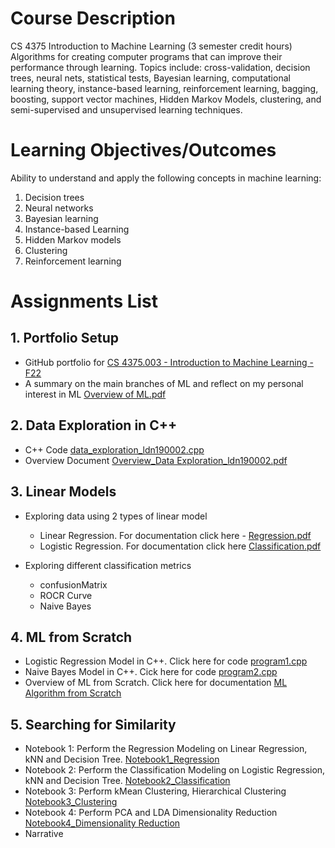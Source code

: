 
# Course Description
CS 4375 Introduction to Machine Learning (3 semester credit hours) Algorithms for creating computer programs that can improve their performance through learning. Topics include: cross-validation, decision trees, neural nets, statistical tests, Bayesian learning, computational learning theory, instance-based learning, reinforcement learning, bagging, boosting, support vector machines, Hidden Markov Models, clustering, and semi-supervised and unsupervised learning techniques.

# Learning Objectives/Outcomes

Ability to understand and apply the following concepts in machine learning:
1. Decision trees
2. Neural networks
3. Bayesian learning
4. Instance-based Learning
5. Hidden Markov models
6. Clustering
7. Reinforcement learning

# Assignments List

## 1. Portfolio Setup

- GitHub portfolio for [CS 4375.003 - Introduction to Machine Learning - F22](https://github.com/leonewtonz/CS-4375.003---Introduction-to-Machine-Learning---F22)
- A summary on the main branches of ML and reflect on my personal interest in ML [Overview of ML.pdf](https://github.com/leonewtonz/CS-4375.003---Introduction-to-Machine-Learning---F22/blob/main/Assignments/Portfolio%20Setup/Overview%20of%20ML_ldn190002.pdf)

## 2. Data Exploration in C++
- C++ Code [data_exploration_ldn190002.cpp](https://github.com/leonewtonz/CS-4375.003---Introduction-to-Machine-Learning---F22/blob/main/Assignments/Portfolio%20C%2B%2B%20data%20exploration/data_exploration_ldn190002.cpp)
- Overview Document [Overview_Data Exploration_ldn190002.pdf](https://github.com/leonewtonz/CS-4375.003---Introduction-to-Machine-Learning---F22/blob/main/Assignments/Portfolio%20C%2B%2B%20data%20exploration/Overview_Data%20Exploration_ldn190002.pdf)

## 3. Linear Models

-	Exploring data using 2 types of linear model
	+	Linear Regression. For documentation click here - [Regression.pdf](https://github.com/leonewtonz/CS-4375.003---Introduction-to-Machine-Learning---F22/blob/main/Assignments/Linear%20Models/Regression.pdf)
	+	Logistic Regression. For documentation click here [Classification.pdf](https://github.com/leonewtonz/CS-4375.003---Introduction-to-Machine-Learning---F22/blob/main/Assignments/Linear%20Models/Classification.pdf)

-	Exploring different classification metrics
	+	confusionMatrix
	+	ROCR Curve
	+	Naive Bayes
	
## 4. ML from Scratch
-	Logistic Regression Model in C++. Click here for code [program1.cpp](https://github.com/leonewtonz/CS-4375.003---Introduction-to-Machine-Learning---F22/blob/main/Assignments/ML%20Algorithms%20from%20Scratch/program1.cpp)
-	Naive Bayes Model in C++. Cick here for code [program2.cpp](https://github.com/leonewtonz/CS-4375.003---Introduction-to-Machine-Learning---F22/blob/main/Assignments/ML%20Algorithms%20from%20Scratch/program2.cpp)
-	Overview of ML from Scratch. Click here for documentation [ML Algorithm from Scratch](https://github.com/leonewtonz/CS-4375.003---Introduction-to-Machine-Learning---F22/blob/main/Assignments/ML%20Algorithms%20from%20Scratch/ML%20Algorithm%20from%20Scratch.pdf)


## 5. Searching for Similarity
-	Notebook 1: Perform the Regression Modeling on Linear Regression, kNN and Decision Tree. [Notebook1_Regression](https://github.com/leonewtonz/CS-4375.003---Introduction-to-Machine-Learning---F22/blob/main/Assignments/Similarity/Notebook1_Regression.pdf)
-	Notebook 2: Perform the Classification Modeling on Logistic Regression, kNN and Decision Tree. [Notebook2_Classification](https://github.com/leonewtonz/CS-4375.003---Introduction-to-Machine-Learning---F22/blob/main/Assignments/Similarity/Notebook2_Classification.pdf)
-	Notebook 3: Perform kMean Clustering, Hierarchical Clustering [Notebook3_Clustering](https://github.com/leonewtonz/CS-4375.003---Introduction-to-Machine-Learning---F22/blob/main/Assignments/Similarity/Notebook3_Clustering.pdf)
-	Notebook 4: Perform PCA and LDA Dimensionality Reduction [Notebook4_Dimensionality Reduction](https://github.com/leonewtonz/CS-4375.003---Introduction-to-Machine-Learning---F22/blob/main/Assignments/Similarity/Notebook4_Dimensionality%20Reduction.pdf)
-	Narrative 
